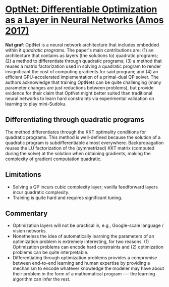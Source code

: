 # [OptNet: Differentiable Optimization as a Layer in Neural Networks (Amos 2017)](https://arxiv.org/abs/1703.00443)

**Nut graf**: OptNet is a neural network architecture that includes
embedded within it _quadratic programs_. The paper's main contributions
are: (1) an architecture that contains as layers (the solutions to)
quadratic programs; (2) a method to differentiate through quadratic programs;
(3) a method that reuses a matrix factorization used in solving a quadratic
program to render insignificant the cost of computing gradients for said
program; and (4) an efficient GPU-accelerated implementation of a primal-dual
QP solver. The authors acknowledge that training OptNets can be quite
challenging (many parameter changes are just reductions between problems),
but provide evidence for their claim that OptNet might better suited
than traditional neural networks to learn hard constraints via experimental
validation on learning to play mini-Sudoku.

## Differentiating through quadratic programs
The method differentiates through the KKT optimality conditions for quadratic
programs. This method is well-defined because the solution of a quadratic
program is subdifferentiable almost everywhere. Backpropagation reuses the
LU factorization of the (symmetrized) KKT matrix (computed during the solve)
at the solution when obtaining gradients, making the complexity of gradient
computation quadratic.

## Limitations
* Solving a QP incurs cubic complexity layer; vanilla feedforward layers incur
quadratic complexity.
* Training is quite hard and requires significant tuning.

## Commentary
* Optimization layers will not be practical in, e.g., Google-scale
language / vision networks.
* Nonetheless the idea of automatically learning the parameters of an
optimization problem is extremely interesting, for two reasons. (1)
Optimization problems can encode hard constraints and (2) optimization problems
can be quite interpretable.
* Differentiating through optimization problems provides a compromise between
end-to-end learning and human expertise by providing a mechanism to encode
whatever knowledge the modeler may have about their problem in the form of a
mathematical program --- the learning algorithm can infer the rest.

